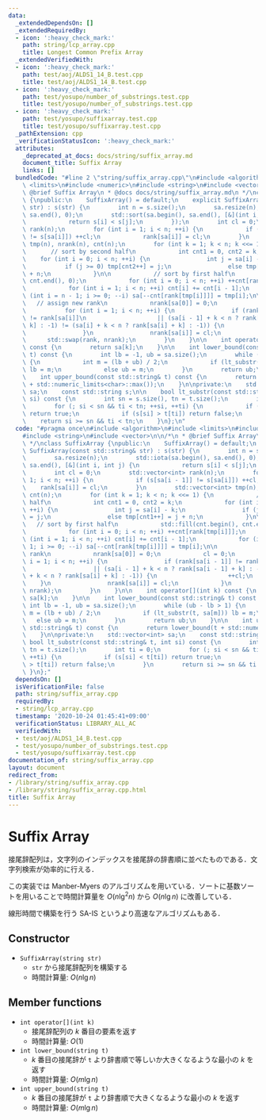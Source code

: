 ```yaml
---
data:
  _extendedDependsOn: []
  _extendedRequiredBy:
  - icon: ':heavy_check_mark:'
    path: string/lcp_array.cpp
    title: Longest Common Prefix Array
  _extendedVerifiedWith:
  - icon: ':heavy_check_mark:'
    path: test/aoj/ALDS1_14_B.test.cpp
    title: test/aoj/ALDS1_14_B.test.cpp
  - icon: ':heavy_check_mark:'
    path: test/yosupo/number_of_substrings.test.cpp
    title: test/yosupo/number_of_substrings.test.cpp
  - icon: ':heavy_check_mark:'
    path: test/yosupo/suffixarray.test.cpp
    title: test/yosupo/suffixarray.test.cpp
  _pathExtension: cpp
  _verificationStatusIcon: ':heavy_check_mark:'
  attributes:
    _deprecated_at_docs: docs/string/suffix_array.md
    document_title: Suffix Array
    links: []
  bundledCode: "#line 2 \"string/suffix_array.cpp\"\n#include <algorithm>\n#include\
    \ <limits>\n#include <numeric>\n#include <string>\n#include <vector>\n\n/*\n *\
    \ @brief Suffix Array\n * @docs docs/string/suffix_array.md\n */\nclass SuffixArray\
    \ {\npublic:\n    SuffixArray() = default;\n    explicit SuffixArray(const std::string&\
    \ str) : s(str) {\n        int n = s.size();\n        sa.resize(n);\n        std::iota(sa.begin(),\
    \ sa.end(), 0);\n        std::sort(sa.begin(), sa.end(), [&](int i, int j) {\n\
    \            return s[i] < s[j];\n        });\n        int cl = 0;\n        std::vector<int>\
    \ rank(n);\n        for (int i = 1; i < n; ++i) {\n            if (s[sa[i - 1]]\
    \ != s[sa[i]]) ++cl;\n            rank[sa[i]] = cl;\n        }\n        std::vector<int>\
    \ tmp(n), nrank(n), cnt(n);\n        for (int k = 1; k < n; k <<= 1) {\n     \
    \       // sort by second half\n            int cnt1 = 0, cnt2 = k;\n        \
    \    for (int i = 0; i < n; ++i) {\n                int j = sa[i] - k;\n     \
    \           if (j >= 0) tmp[cnt2++] = j;\n                else tmp[cnt1++] = j\
    \ + n;\n            }\n\n            // sort by first half\n            std::fill(cnt.begin(),\
    \ cnt.end(), 0);\n            for (int i = 0; i < n; ++i) ++cnt[rank[tmp[i]]];\n\
    \            for (int i = 1; i < n; ++i) cnt[i] += cnt[i - 1];\n            for\
    \ (int i = n - 1; i >= 0; --i) sa[--cnt[rank[tmp[i]]]] = tmp[i];\n\n         \
    \   // assign new rank\n            nrank[sa[0]] = 0;\n            cl = 0;\n \
    \           for (int i = 1; i < n; ++i) {\n                if (rank[sa[i - 1]]\
    \ != rank[sa[i]]\n                    || (sa[i - 1] + k < n ? rank[sa[i - 1] +\
    \ k] : -1) != (sa[i] + k < n ? rank[sa[i] + k] : -1)) {\n                    ++cl;\n\
    \                }\n                nrank[sa[i]] = cl;\n            }\n      \
    \      std::swap(rank, nrank);\n        }\n    }\n\n    int operator[](int k)\
    \ const {\n        return sa[k];\n    }\n\n    int lower_bound(const std::string&\
    \ t) const {\n        int lb = -1, ub = sa.size();\n        while (ub - lb > 1)\
    \ {\n            int m = (lb + ub) / 2;\n            if (lt_substr(t, sa[m]))\
    \ lb = m;\n            else ub = m;\n        }\n        return ub;\n    }\n\n\
    \    int upper_bound(const std::string& t) const {\n        return lower_bound(t\
    \ + std::numeric_limits<char>::max());\n    }\n\nprivate:\n    std::vector<int>\
    \ sa;\n    const std::string s;\n\n    bool lt_substr(const std::string& t, int\
    \ si) const {\n        int sn = s.size(), tn = t.size();\n        int ti = 0;\n\
    \        for (; si < sn && ti < tn; ++si, ++ti) {\n            if (s[si] < t[ti])\
    \ return true;\n            if (s[si] > t[ti]) return false;\n        }\n    \
    \    return si >= sn && ti < tn;\n    }\n};\n"
  code: "#pragma once\n#include <algorithm>\n#include <limits>\n#include <numeric>\n\
    #include <string>\n#include <vector>\n\n/*\n * @brief Suffix Array\n * @docs docs/string/suffix_array.md\n\
    \ */\nclass SuffixArray {\npublic:\n    SuffixArray() = default;\n    explicit\
    \ SuffixArray(const std::string& str) : s(str) {\n        int n = s.size();\n\
    \        sa.resize(n);\n        std::iota(sa.begin(), sa.end(), 0);\n        std::sort(sa.begin(),\
    \ sa.end(), [&](int i, int j) {\n            return s[i] < s[j];\n        });\n\
    \        int cl = 0;\n        std::vector<int> rank(n);\n        for (int i =\
    \ 1; i < n; ++i) {\n            if (s[sa[i - 1]] != s[sa[i]]) ++cl;\n        \
    \    rank[sa[i]] = cl;\n        }\n        std::vector<int> tmp(n), nrank(n),\
    \ cnt(n);\n        for (int k = 1; k < n; k <<= 1) {\n            // sort by second\
    \ half\n            int cnt1 = 0, cnt2 = k;\n            for (int i = 0; i < n;\
    \ ++i) {\n                int j = sa[i] - k;\n                if (j >= 0) tmp[cnt2++]\
    \ = j;\n                else tmp[cnt1++] = j + n;\n            }\n\n         \
    \   // sort by first half\n            std::fill(cnt.begin(), cnt.end(), 0);\n\
    \            for (int i = 0; i < n; ++i) ++cnt[rank[tmp[i]]];\n            for\
    \ (int i = 1; i < n; ++i) cnt[i] += cnt[i - 1];\n            for (int i = n -\
    \ 1; i >= 0; --i) sa[--cnt[rank[tmp[i]]]] = tmp[i];\n\n            // assign new\
    \ rank\n            nrank[sa[0]] = 0;\n            cl = 0;\n            for (int\
    \ i = 1; i < n; ++i) {\n                if (rank[sa[i - 1]] != rank[sa[i]]\n \
    \                   || (sa[i - 1] + k < n ? rank[sa[i - 1] + k] : -1) != (sa[i]\
    \ + k < n ? rank[sa[i] + k] : -1)) {\n                    ++cl;\n            \
    \    }\n                nrank[sa[i]] = cl;\n            }\n            std::swap(rank,\
    \ nrank);\n        }\n    }\n\n    int operator[](int k) const {\n        return\
    \ sa[k];\n    }\n\n    int lower_bound(const std::string& t) const {\n       \
    \ int lb = -1, ub = sa.size();\n        while (ub - lb > 1) {\n            int\
    \ m = (lb + ub) / 2;\n            if (lt_substr(t, sa[m])) lb = m;\n         \
    \   else ub = m;\n        }\n        return ub;\n    }\n\n    int upper_bound(const\
    \ std::string& t) const {\n        return lower_bound(t + std::numeric_limits<char>::max());\n\
    \    }\n\nprivate:\n    std::vector<int> sa;\n    const std::string s;\n\n   \
    \ bool lt_substr(const std::string& t, int si) const {\n        int sn = s.size(),\
    \ tn = t.size();\n        int ti = 0;\n        for (; si < sn && ti < tn; ++si,\
    \ ++ti) {\n            if (s[si] < t[ti]) return true;\n            if (s[si]\
    \ > t[ti]) return false;\n        }\n        return si >= sn && ti < tn;\n   \
    \ }\n};"
  dependsOn: []
  isVerificationFile: false
  path: string/suffix_array.cpp
  requiredBy:
  - string/lcp_array.cpp
  timestamp: '2020-10-24 01:45:41+09:00'
  verificationStatus: LIBRARY_ALL_AC
  verifiedWith:
  - test/aoj/ALDS1_14_B.test.cpp
  - test/yosupo/number_of_substrings.test.cpp
  - test/yosupo/suffixarray.test.cpp
documentation_of: string/suffix_array.cpp
layout: document
redirect_from:
- /library/string/suffix_array.cpp
- /library/string/suffix_array.cpp.html
title: Suffix Array
---
```

# Suffix Array

接尾辞配列は，文字列のインデックスを接尾辞の辞書順に並べたものである．文字列検索が効率的に行える．

この実装では Manber-Myers のアルゴリズムを用いている．ソートに基数ソートを用いることで時間計算量を $O(n\lg^2 n)$ から $O(n\lg n)$ に改善している．

線形時間で構築を行う SA-IS というより高速なアルゴリズムもある．

## Constructor

- `SuffixArray(string str)`
    - `str` から接尾辞配列を構築する
    - 時間計算量: $O(n\lg n)$

## Member functions

- `int operator[](int k)`
    - 接尾辞配列の $k$ 番目の要素を返す
    - 時間計算量: $O(1)$
- `int lower_bound(string t)`
    - $k$ 番目の接尾辞が `t` より辞書順で等しいか大きくなるような最小の $k$ を返す
    - 時間計算量: $O(m\lg n)$
- `int upper_bound(string t)`
    - $k$ 番目の接尾辞が `t` より辞書順で大きくなるような最小の $k$ を返す
    - 時間計算量: $O(m\lg n)$